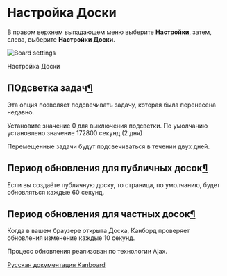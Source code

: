 Настройка Доски
===============


В правом верхнем выпадающем меню выберите **Настройки**, затем, слева, выберите **Настройки Доски**.

![Board settings](screenshots/board-settings.png)

Настройка Доски


ПОдсветка задач[¶](#task-highlighting "Ссылка на этот заголовок")
------------------------------------------------------------------

Эта опция позволяет подсвечивать задачу, которая была перенесена недавно.

Установите значение 0 для выключения подсветки. По умолчанию установлено значение 172800 секунд (2 дня)

Перемещенные задачи будут подсвечиваться в течении двух дней.


Период обновления для публичных досок[¶](#refresh-interval-for-public-board "Ссылка на этот заголовок")
-------------------------------------------------------------------------------------------------------

Если вы создаёте публичную доску, то страница, по умолчанию, будет обновляться каждые 60 секунд.


Период обновления для частных досок[¶](#refresh-interval-for-private-board "Ссылка на этот заголовок")
------------------------------------------------------------------------------------------------------

Когда в вашем браузере открыта Доска, Канборд проверяет обновления изменение каждые 10 секунд.

Процесс обновления реализован по технологии Ajax.




[Русская документация Kanboard](http://kanboard.ru/doc/)

